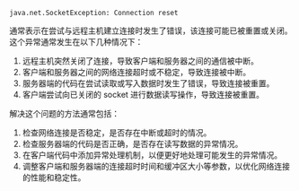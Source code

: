 `java.net.SocketException: Connection reset` 

通常表示在尝试与远程主机建立连接时发生了错误，该连接可能已被重置或关闭。
这个异常通常发生在以下几种情况下：

1. 远程主机突然关闭了连接，导致客户端和服务器之间的通信被中断。
2. 客户端和服务器之间的网络连接超时或不稳定，导致连接被中断。
3. 服务器端的代码在尝试读取或写入数据时发生了错误，导致连接被重置。
4. 客户端尝试向已关闭的 socket 进行数据读写操作，导致连接被重置。

解决这个问题的方法通常包括：

1. 检查网络连接是否稳定，是否存在中断或超时的情况。
2. 检查服务器端的代码是否正确，是否存在读写数据的异常情况。
3. 在客户端代码中添加异常处理机制，以便更好地处理可能发生的异常情况。
4. 调整客户端和服务器端的连接超时时间和缓冲区大小等参数，以优化网络连接的性能和稳定性。


